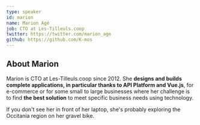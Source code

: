 ```yaml
---
type: speaker
id: marion
name: Marion Agé
job: CTO at Les-Tilleuls.coop
twitter: https://twitter.com/marion_age
github: https://github.com/K-mos
---
```


## About Marion

Marion is CTO at Les-Tilleuls.coop since 2012. She **designs and builds complete applications, in particular thanks to API Platform and Vue.js**, for e-commerce or for some small to large businesses where her challenge is to find **the best solution** to meet specific business needs using technology.

If you don't see her in front of her laptop, she's probably exploring the Occitania region on her gravel bike.
